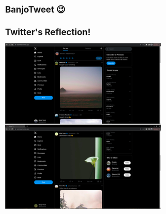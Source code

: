 # BanjoTweet 😉

# Twitter's Reflection!

![BanjoTweet Preview Image](https://github.com/UNYUZIMFURA/BanjoTweet/blob/master/Screenshot%20from%202024-08-14%2010-55-59.png)
![BanjoTweet Preview Image](https://github.com/UNYUZIMFURA/BanjoTweet/blob/master/Screenshot%20from%202024-08-14%2010-31-08.png)
